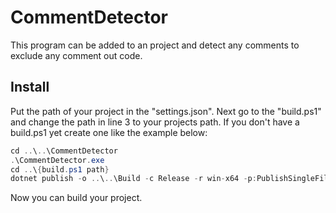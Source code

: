 # CommentDetector

This program can be added to an project and detect any comments to exclude any comment out code.

## Install

Put the path of your project in the "settings.json".
Next go to the "build.ps1" and change the path in line 3 to your projects path.
If you don't have a build.ps1 yet create one like the example below:
```C#
cd ..\..\CommentDetector
.\CommentDetector.exe
cd ..\{build.ps1 path}
dotnet publish -o ..\..\Build -c Release -r win-x64 -p:PublishSingleFile=true --self-contained true ..\{project}.csproj
```
Now you can build your project.
